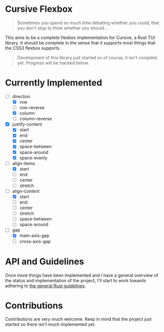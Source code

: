 # Cursive Flexbox
> Sometimes you spend so much time debating whether you could, that you don't
> stop to think whether you should...

This aims to be a complete flexbox implementation for Cursive, a Rust TUI
library. It should be complete in the sense that it supports most things that
the CSS3 flexbox supports.

> Development of this library just started so of course, it isn't complete yet.
> Progress will be tracked below.

# Currently Implemented
- [ ] direction
    - [x] row
    - [ ] row-reverse
    - [x] column
    - [ ] column-reverse
- [x] justify-content
    - [x] start
    - [x] end
    - [x] center
    - [x] space-between
    - [x] space-around
    - [x] space-evenly
- [ ] align-items
    - [x] start
    - [ ] end
    - [ ] center
    - [ ] stretch
- [ ] align-content
    - [x] start
    - [ ] end
    - [ ] center
    - [ ] stretch
    - [ ] space-between
    - [ ] space-around
- [ ] gap
    - [x] main-axis-gap
    - [ ] cross-axis-gap

# API and Guidelines
Once more things have been implemented and I have a general overview of the
status and implementation of the project, I'll start to work towards adhering to
[the general Rust guidelines](https://rust-lang.github.io/api-guidelines/).

# Contributions
Contributions are very much welcome. Keep in mind that the project just started
so there isn't much implemented yet.
